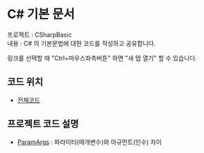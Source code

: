 # C# 기본 문서

프로젝트 : CSharpBasic \
내용 : C# 의 기본문법에 대한 코드를 작성하고 공유합니다.

링크를 선택할 때 "Ctrl+마우스좌측버튼" 하면 "새 탭 열기" 할 수 있습니다.

## 코드 위치

- [전체코드](https://github.com/KiSanGSofT/CSharpBasic/tree/master/Basic)

## 프로젝트 코드 설명

- [ParamArgs](https://github.com/KiSanGSofT/CSharpBasic/tree/master/Basic/ParamArgs")
  : 파라미터(매개변수)와 아규먼트(인수) 차이
